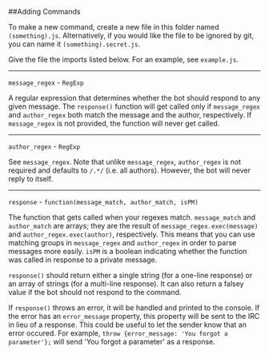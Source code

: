 ##Adding Commands

To make a new command, create a new file in this folder named `(something).js`. Alternatively, if you would like the file to be ignored by git, you can name it `(something).secret.js`.

Give the file the imports listed below. For an example, see `example.js`.

___
`message_regex` - `RegExp`

A regular expression that determines whether the bot should respond to any given message. The `response()` function will get called only if `message_regex` and `author_regex` both match the message and the author, respectively. If `message_regex` is not provided, the function will never get called.

___
`author_regex` - `RegExp`

See `message_regex`. Note that unlike `message_regex`, `author_regex` is not required and defaults to `/.*/` (i.e. all authors). However, the bot will never reply to itself.

___
`response` - `function(message_match, author_match, isPM)`

The function that gets called when your regexes match. `message_match` and `author_match` are arrays; they are the result of `message_regex.exec(message)` and `author_regex.exec(author)`, respectively. This means that you can use matching groups in `message_regex` and `author_regex` in order to parse messages more easily. `isPM` is a boolean indicating whether the function was called in response to a private message.

`response()` should return either a single string (for a one-line response) or an array of strings (for a multi-line response). It can also return a falsey value if the bot should not respond to the command.

If `response()` throws an error, it will be handled and printed to the console. If the error has an `error_message` property, this property will be sent to the IRC in lieu of a response. This could be useful to let the sender know that an error occured. For example, `throw {error_message: 'You forgot a parameter'};` will send 'You forgot a parameter' as a response.
